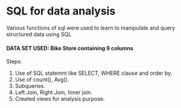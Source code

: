 # SQL for data analysis
Various functions of sql were used to learn to manipulate and query structured data using SQL

#### DATA SET USED: Bike Store containing 9 columns
Steps:
1. Use of SQL statemnt like SELECT, WHERE clause and order by.
2. Use of count(), Avg().
3. Subqueries.
4. Left Join, Right Join, Inner join.
5. Created views for analysis purpose.
   
